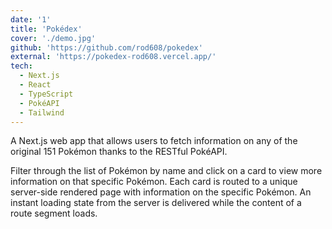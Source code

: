 ```yaml
---
date: '1'
title: 'Pokédex'
cover: './demo.jpg'
github: 'https://github.com/rod608/pokedex'
external: 'https://pokedex-rod608.vercel.app/'
tech:
  - Next.js
  - React
  - TypeScript
  - PokéAPI
  - Tailwind
---
```


A Next.js web app that allows users to fetch information on any of the original 151 Pokémon thanks to the RESTful PokéAPI.

Filter through the list of Pokémon by name and click on a card to view more information on that specific Pokémon. Each card is routed to a unique server-side rendered page with information on the specific Pokémon. An instant loading state from the server is delivered while the content of a route segment loads.
